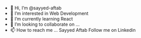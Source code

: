 - 👋 Hi, I’m @sayyed-aftab
- 👀 I’m interested in Web Development
- 🌱 I’m currently learning React
- 💞️ I’m looking to collaborate on ...
- 📫 How to reach me ... Sayyed Aftab
  Follow me on Linkedin 
<!---
sayyed-aftab/sayyed-aftab is a ✨ special ✨ repository because its `README.md` (this file) appears on your GitHub profile.
You can click the Preview link to take a look at your changes.
--->
